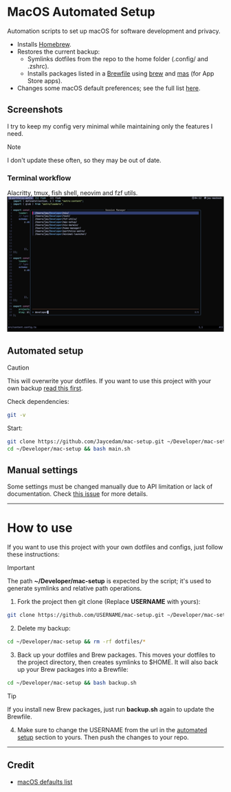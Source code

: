 # MacOS Automated Setup

Automation scripts to set up macOS for software development and privacy.

- Installs [Homebrew](https://brew.sh).
- Restores the current backup:
    - Symlinks dotfiles from the repo to the home folder (.config/ and .zshrc).
    - Installs packages listed in a [Brewfile](Brewfile) using [brew](https://brew.sh) and [mas](https://github.com/mas-cli/mas) (for App Store apps).
- Changes some macOS default preferences; see the full list [here](modules/darwin/defaults.sh).

## Screenshots

I try to keep my config very minimal while maintaining only the features I need.

> [!NOTE]  
> I don't update these often, so they may be out of date.

### Terminal workflow

Alacritty, tmux, fish shell, neovim and fzf utils.
![Terminal](images/terminal.webp)

## Automated setup

> [!CAUTION]
> This will overwrite your dotfiles. If you want to use this project with your own backup [read this first](#how-to-use).

Check dependencies:

```sh
git -v
```

Start:

```sh
git clone https://github.com/Jaycedam/mac-setup.git ~/Developer/mac-setup
cd ~/Developer/mac-setup && bash main.sh
```

## Manual settings

Some settings must be changed manually due to API limitation or lack of documentation. Check [this issue](https://github.com/Jaycedam/mac-setup/issues/13) for more details.

---

# How to use

If you want to use this project with your own dotfiles and configs, just follow these instructions:

> [!IMPORTANT]
> The path **~/Developer/mac-setup** is expected by the script; it's used to generate symlinks and relative path operations.

1. Fork the project then git clone (Replace **USERNAME** with yours):

```sh
git clone https://github.com/USERNAME/mac-setup.git ~/Developer/mac-setup
```

2. Delete my backup:

```sh
cd ~/Developer/mac-setup && rm -rf dotfiles/*
```

3. Back up your dotfiles and Brew packages. This moves your dotfiles to the project directory, then creates symlinks to $HOME. It will also back up your Brew packages into a Brewfile:

```sh
cd ~/Developer/mac-setup && bash backup.sh
```

> [!TIP]
> If you install new Brew packages, just run **backup.sh** again to update the Brewfile.

4. Make sure to change the USERNAME from the url in the [automated setup](#automated-setup) section to yours. Then push the changes to your repo.

---

## Credit

- [macOS defaults list](https://macos-defaults.com/)
